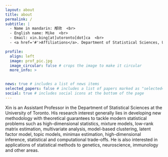 ```yaml
---
layout: about
title: about
permalink: /
subtitle: | 
  - Name in mandarin: 邴欣  <br>
  - English name: Mike  <br>
  - Email: xin.bing[at]utoronto[dot]ca  <br>
  - <a href='#'>Affiliations</a>. Department of Statistical Sciences, University of Toronto.

profile:
  align: left
  image: prof_pic.jpg
  image_circular: false # crops the image to make it circular
  more_info: >
   

news: true # includes a list of news items
selected_papers: false # includes a list of papers marked as "selected={true}"
social: true # includes social icons at the bottom of the page
---
```

 

Xin is an Assistant Professor in the Department of Statistical Sciences at the University of Toronto. His research interest generally lies in developing new methodology with theoretical guarantees to tackle modern statistical problems such as high-dimensional statistics, mixture models, low-rank matrix estimation, multivariate analysis, model-based clustering, latent factor model, topic models, minimax estimation, high-dimensional inference, statistical and computational trade-offs. He is also interested in applications of statistical methods to genetics, neuroscience, immunology and other areas.
